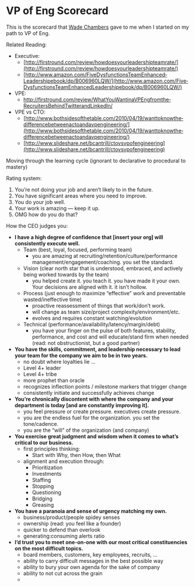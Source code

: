 # VP of Eng Scorecard

This is the scorecard that [Wade Chambers](https://www.linkedin.com/in/wadechambers/) gave to me when I started on my path to VP of Eng.

Related Reading:



* Executive:
    * [http://firstround.com/review/how­does­your­leadership­team­rate/](http://firstround.com/review/how­does­your­leadership­team­rate/)
    * [http://www.amazon.com/Five­Dysfunctions­Team­Enhanced­Leadership­ebook/dp/B006960LQW/](http://www.amazon.com/Five­Dysfunctions­Team­Enhanced­Leadership­ebook/dp/B006960LQW/) 
* VPE:
    * http://firstround.com/review/What­You­Want­in­a­VP­Eng­from­the­Recruiters­Behind­Twitter­and­LinkedIn/
* VPE vs CTO:
    * [http://www.bothsidesofthetable.com/2010/04/19/want­to­know­the­difference­between­a­cto­and­a­vp­engineering/](http://www.bothsidesofthetable.com/2010/04/19/want­to­know­the­difference­between­a­cto­and­a­vp­engineering/) 
    * [http://www.slideshare.net/bcantrill/cto­vs­vp­of­engineering](http://www.slideshare.net/bcantrill/cto­vs­vp­of­engineering) 

Moving through the learning cycle (ignorant to declarative to procedural to mastery)

Rating system:



1. You’re not doing your job and aren’t likely to in the future.
2. You have significant areas where you need to improve.
3. You do your job well.
4. Your work is amazing — keep it up.
5. OMG how do you do that?

How the CEO judges you:



* **I have a high degree of confidence that [insert your org] will consistently execute well.**
    * Team (best, loyal, focused, performing team)
        * you are amazing at recruiting/retention/culture/performance management/engagement/coaching. you set the standard.
    * Vision (clear north star that is understood, embraced, and actively being worked towards by the team)
        * you helped create it. you teach it. you have made it your own. Your decisions are aligned with it. it isn’t hollow.
    * Process (just enough to maximize “effective” work and preventable wasted/ineffective time)
        * proactive reassessment of things that work/don’t work.
        * will change as team size/project complexity/environment/etc.
        * evolves and requires constant watching/evolution
    * Technical (performance/availability/latency/margin/debt)
        * you have your finger on the pulse of both features, stability, performance, and cost and will educate/stand firm when needed (read: not obstructionist, but a good partner)
* **You have the skills, commitment, and leadership necessary to lead your team for the company we aim to be in two years.**
    * no doubt where loyalties lie …
    * Level 4+ leader
    * Level 4+ tribe
    * more prophet than oracle
    * recognizes inflection points / milestone markers that trigger change
    * consistently initiate and successfully achieves change
* **You’re chronically discontent with where the company and your department is today [and are constantly improving it].**
    * you feel pressure or create pressure. executives create pressure.
    * you are the endless fuel for the organization. you set the tone/cadence.
    * you are the “will” of the organization (and company)
* **You exercise great judgment and wisdom when it comes to what’s critical to our business.**
    * first principles thinking:
        * Start with Why, then How, then What
    * alignment and execution through:
        * Prioritization
        * Investments
        * Staffing
        * Stopping
        * Questioning
        * Bridging
        * Greasing
* **You have a paranoia and sense of urgency matching my own.**
    * business/product/people spidey senses
    * ownership (read: you feel like a founder)
    * quicker to defend than overlook
    * generating:consuming alerts ratio
* **I’d trust you to meet one-on-­one with our most critical constituencies on the most difficult topics.**
    * board members, customers, key employees, recruits, …
    * ability to carry difficult messages in the best possible way
    * ability to bury your own agenda for the sake of company
    * ability to not cut across the grain
    * 